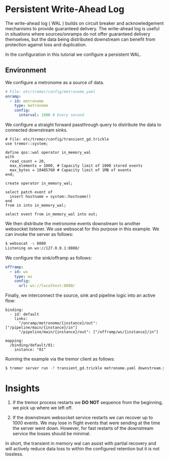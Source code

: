 # Persistent Write-Ahead Log

The write-ahead log ( WAL ) builds on circuit breaker and acknowledgement mechanisms to
provide guaranteed delivery. The write-ahead log is useful in situations
where sources/onramps do not offer guaranteed delivery themselves, but the data being distributed downstream can benefit from protection against loss and duplication.

In the configuration in this tutorial we configure a persistent WAL.

## Environment

We configure a metronome as a source of data.

```yaml
# File: etc/tremor/config/metronome.yaml
onramp:
  - id: metronome
    type: metronome
    config:
      interval: 1000 # Every second
```

We configure a straight forward passthrough query to distribute
the data to connected downstream sinks.

```trickle
# File: etc/tremor/config/transient_gd.trickle
use tremor::system;

define qos::wal operator in_memory_wal
with
  read_count = 20,
  max_elements = 1000, # Capacity limit of 1000 stored events
  max_bytes = 10485760 # Capacity limit of 1MB of events
end;

create operator in_memory_wal;

select patch event of
  insert hostname = system::hostname()
end
from in into in_memory_wal;

select event from in_memory_wal into out;
```

We then distribute the metronome events downstream to another websocket
listener. We use websocat for this purpose in this example. We can invoke
the server as follows:

```bash
$ websocat -s 8080
Listening on ws://127.0.0.1:8080/
```

We configure the sink/offramp as follows:

```yaml
offramp:
  - id: ws
    type: ws
    config:
      url: ws://localhost:8080/
```

Finally, we interconnect the source, sink and pipeline logic into
an active flow:

```
binding:
  - id: default
    links:
      "/onramp/metronome/{instance}/out": ["/pipeline/main/{instance}/in"]
      "/pipeline/main/{instance}/out": ["/offramp/ws/{instance}/in"]

mapping:
  /binding/default/01:
    instance: "01"
```

Running the example via the tremor client as follows:

```bash
$ tremor server run -f transient_gd.trickle metronome.yaml downstream.yaml flow.yaml
```

# Insights

1. If the tremor process restarts we **DO** **NOT** sequence from the beginning, we pick up where we left off.

2. If the downstream websocket service restarts we can recover up to
1000 events. We may lose in flight events that were sending at the
time the server went down. However, for fast restarts of the downstream
service the losses should be minimal.

In short, the transient in memory wal can assist with partial recovery and
will actively reduce data loss to within the configured retention but it is
not lossless.
